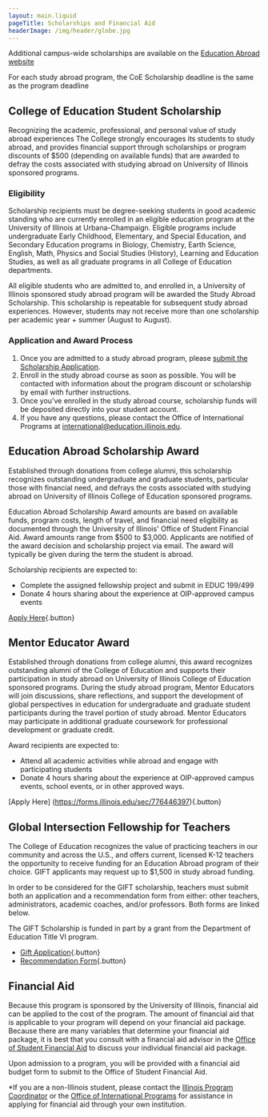 ```yaml
---
layout: main.liquid
pageTitle: Scholarships and Financial Aid
headerImage: /img/header/globe.jpg
---
```

Additional campus-wide scholarships are available on the [Education Abroad website](https://www.studyabroad.illinois.edu/outgoing-students/costs-scholarships/scholarships/index.html)

For each study abroad program, the CoE Scholarship deadline is the same as the program deadline

## College of Education Student Scholarship

Recognizing the academic, professional, and personal value of study abroad experiences
The College strongly encourages its students to study abroad, and provides financial support through scholarships or program discounts of $500 (depending on available funds) that are awarded to defray the costs associated with studying abroad on University of Illinois sponsored programs.

### Eligibility
Scholarship recipients must be degree-seeking students in good academic standing who are currently enrolled in an eligible education program at the University of Illinois at Urbana-Champaign. Eligible programs include undergraduate Early Childhood, Elementary, and Special Education, and Secondary Education programs in Biology, Chemistry, Earth Science, English, Math, Physics and Social Studies (History), Learning and Education Studies, as well as all graduate programs in all College of Education departments.

All eligible students who are admitted to, and enrolled in, a University of Illinois sponsored study abroad program will be awarded the Study Abroad Scholarship. This scholarship is repeatable for subsequent study abroad experiences. However, students may not receive more than one scholarship per academic year + summer (August to August).

### Application and Award Process
1. Once you are admitted to a study abroad program, please [submit the Scholarship Application](https://illinois.edu/fb/sec/7154012).
2. Enroll in the study abroad course as soon as possible. You will be contacted with information about the program discount or scholarship by email with further instructions.
3. Once you’ve enrolled in the study abroad course, scholarship funds will be deposited directly into your student account.
4. If you have any questions, please contact the Office of International Programs at international@education.illinois.edu.

## Education Abroad Scholarship Award 

Established through donations from college alumni, this scholarship recognizes outstanding undergraduate and graduate students, particular those with financial need, and defrays the costs associated with studying abroad on University of Illinois College of Education sponsored programs. 

Education Abroad Scholarship Award amounts are based on available funds, program costs, length of travel, and financial need eligibility as documented through the University of Illinois' Office of Student Financial Aid. Award amounts range from $500 to $3,000. Applicants are notified of the award decision and scholarship project via email. The award will typically be given during the term the student is abroad.

Scholarship recipients are expected to:
* Complete the assigned fellowship project and submit in EDUC 199/499
* Donate 4 hours sharing about the experience at OIP-approved campus events

[Apply Here](https://forms.illinois.edu/sec/567617119){.button}

## Mentor Educator Award

Established through donations from college alumni, this award recognizes outstanding alumni of the College of Education and supports their participation in study abroad on University of Illinois College of Education sponsored programs. During the study abroad program, Mentor Educators will join discussions, share reflections, and support the development of global perspectives in education for undergraduate and graduate student participants during the travel portion of study abroad. Mentor Educators may participate in additional graduate coursework for professional development or graduate credit. 

Award recipients are expected to:
* Attend all academic activities while abroad and engage with participating students
* Donate 4 hours sharing about the experience at OIP-approved campus events, school events, or in other approved ways.

[Apply Here] (https://forms.illinois.edu/sec/776446397){.button}

## Global Intersection Fellowship for Teachers

The College of Education recognizes the value of practicing teachers in our community and across the U.S., and offers current, licensed K-12 teachers the opportunity to receive funding for an Education Abroad program of their choice. GIFT applicants may request up to $1,500 in study abroad funding. 

In order to be considered for the GIFT scholarship, teachers must submit both an application and a recommendation form from either: other teachers, administrators, academic coaches, and/or professors. Both forms are linked below. 

The GIFT Scholarship is funded in part by a grant from the Department of Education Title VI program.
* [Gift Application](https://forms.illinois.edu/sec/965420904){.button}
* [Recommendation Form](https://forms.illinois.edu/sec/2129804469){.button}

## Financial Aid
Because this program is sponsored by the University of Illinois, financial aid can be applied to the cost of the program. The amount of financial aid that is applicable to your program will depend on your financial aid package. Because there are many variables that determine your financial aid package, it is best that you consult with a financial aid advisor in the [Office of Student Financial Aid](https://www.osfa.illinois.edu/) to discuss your individual financial aid package. 

Upon admission to a program, you will be provided with a financial aid budget form to submit to the Office of Student Financial Aid.

*If you are a non-Illinois student, please contact the [Illinois Program Coordinator](mailto:jminni3@illinois.edu) or the [Office of International Programs](mailto:international@education.illinois.edu) for assistance in applying for financial aid through your own institution.
